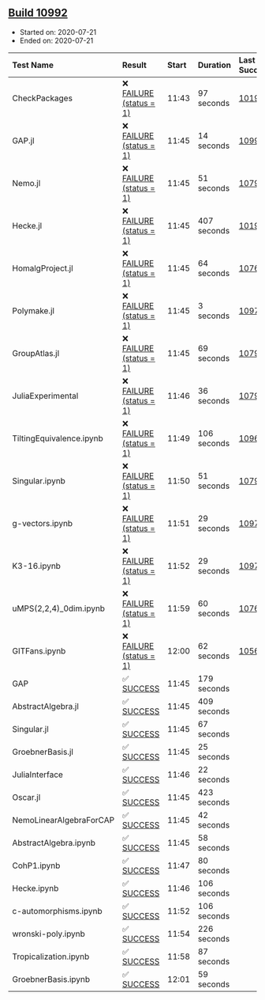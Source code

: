 ## [Build 10992](https://oscarci.mathematik.uni-kl.de/job/oscar/10992/)

* Started on: 2020-07-21
* Ended on: 2020-07-21

| Test Name    | Result | Start | Duration | Last Success | First Failure |
|:-------------|:-------|:------|:---------|:-------------|:--------------|
| CheckPackages | ❌ [FAILURE (status = 1)](https://oscarci.mathematik.uni-kl.de/job/oscar/10992/artifact/logs/build-10992/CheckPackages.log) | 11:43 | 97 seconds | [10197](https://oscarci.mathematik.uni-kl.de/job/oscar/10197/) | [10198](https://oscarci.mathematik.uni-kl.de/job/oscar/10198/) |
| GAP.jl | ❌ [FAILURE (status = 1)](https://oscarci.mathematik.uni-kl.de/job/oscar/10992/artifact/logs/build-10992/GAP.jl.log) | 11:45 | 14 seconds | [10991](https://oscarci.mathematik.uni-kl.de/job/oscar/10991/) | [10992](https://oscarci.mathematik.uni-kl.de/job/oscar/10992/) |
| Nemo.jl | ❌ [FAILURE (status = 1)](https://oscarci.mathematik.uni-kl.de/job/oscar/10992/artifact/logs/build-10992/Nemo.jl.log) | 11:45 | 51 seconds | [10790](https://oscarci.mathematik.uni-kl.de/job/oscar/10790/) | [10791](https://oscarci.mathematik.uni-kl.de/job/oscar/10791/) |
| Hecke.jl | ❌ [FAILURE (status = 1)](https://oscarci.mathematik.uni-kl.de/job/oscar/10992/artifact/logs/build-10992/Hecke.jl.log) | 11:45 | 407 seconds | [10197](https://oscarci.mathematik.uni-kl.de/job/oscar/10197/) | [10198](https://oscarci.mathematik.uni-kl.de/job/oscar/10198/) |
| HomalgProject.jl | ❌ [FAILURE (status = 1)](https://oscarci.mathematik.uni-kl.de/job/oscar/10992/artifact/logs/build-10992/HomalgProject.jl.log) | 11:45 | 64 seconds | [10765](https://oscarci.mathematik.uni-kl.de/job/oscar/10765/) | [10766](https://oscarci.mathematik.uni-kl.de/job/oscar/10766/) |
| Polymake.jl | ❌ [FAILURE (status = 1)](https://oscarci.mathematik.uni-kl.de/job/oscar/10992/artifact/logs/build-10992/Polymake.jl.log) | 11:45 | 3 seconds | [10977](https://oscarci.mathematik.uni-kl.de/job/oscar/10977/) | [10978](https://oscarci.mathematik.uni-kl.de/job/oscar/10978/) |
| GroupAtlas.jl | ❌ [FAILURE (status = 1)](https://oscarci.mathematik.uni-kl.de/job/oscar/10992/artifact/logs/build-10992/GroupAtlas.jl.log) | 11:45 | 69 seconds | [10790](https://oscarci.mathematik.uni-kl.de/job/oscar/10790/) | [10791](https://oscarci.mathematik.uni-kl.de/job/oscar/10791/) |
| JuliaExperimental | ❌ [FAILURE (status = 1)](https://oscarci.mathematik.uni-kl.de/job/oscar/10992/artifact/logs/build-10992/JuliaExperimental.log) | 11:46 | 36 seconds | [10790](https://oscarci.mathematik.uni-kl.de/job/oscar/10790/) | [10791](https://oscarci.mathematik.uni-kl.de/job/oscar/10791/) |
| TiltingEquivalence.ipynb | ❌ [FAILURE (status = 1)](https://oscarci.mathematik.uni-kl.de/job/oscar/10992/artifact/logs/build-10992/TiltingEquivalence.ipynb.log) | 11:49 | 106 seconds | [10962](https://oscarci.mathematik.uni-kl.de/job/oscar/10962/) | [10963](https://oscarci.mathematik.uni-kl.de/job/oscar/10963/) |
| Singular.ipynb | ❌ [FAILURE (status = 1)](https://oscarci.mathematik.uni-kl.de/job/oscar/10992/artifact/logs/build-10992/Singular.ipynb.log) | 11:50 | 51 seconds | [10790](https://oscarci.mathematik.uni-kl.de/job/oscar/10790/) | [10791](https://oscarci.mathematik.uni-kl.de/job/oscar/10791/) |
| g-vectors.ipynb | ❌ [FAILURE (status = 1)](https://oscarci.mathematik.uni-kl.de/job/oscar/10992/artifact/logs/build-10992/g-vectors.ipynb.log) | 11:51 | 29 seconds | [10977](https://oscarci.mathematik.uni-kl.de/job/oscar/10977/) | [10978](https://oscarci.mathematik.uni-kl.de/job/oscar/10978/) |
| K3-16.ipynb | ❌ [FAILURE (status = 1)](https://oscarci.mathematik.uni-kl.de/job/oscar/10992/artifact/logs/build-10992/K3-16.ipynb.log) | 11:52 | 29 seconds | [10977](https://oscarci.mathematik.uni-kl.de/job/oscar/10977/) | [10978](https://oscarci.mathematik.uni-kl.de/job/oscar/10978/) |
| uMPS(2,2,4)_0dim.ipynb | ❌ [FAILURE (status = 1)](https://oscarci.mathematik.uni-kl.de/job/oscar/10992/artifact/logs/build-10992/uMPS-2-2-4-_0dim.ipynb.log) | 11:59 | 60 seconds | [10765](https://oscarci.mathematik.uni-kl.de/job/oscar/10765/) | [10766](https://oscarci.mathematik.uni-kl.de/job/oscar/10766/) |
| GITFans.ipynb | ❌ [FAILURE (status = 1)](https://oscarci.mathematik.uni-kl.de/job/oscar/10992/artifact/logs/build-10992/GITFans.ipynb.log) | 12:00 | 62 seconds | [10566](https://oscarci.mathematik.uni-kl.de/job/oscar/10566/) | [10567](https://oscarci.mathematik.uni-kl.de/job/oscar/10567/) |
| GAP | ✅ [SUCCESS](https://oscarci.mathematik.uni-kl.de/job/oscar/10992/artifact/logs/build-10992/GAP.log) | 11:45 | 179 seconds |  |  |
| AbstractAlgebra.jl | ✅ [SUCCESS](https://oscarci.mathematik.uni-kl.de/job/oscar/10992/artifact/logs/build-10992/AbstractAlgebra.jl.log) | 11:45 | 409 seconds |  |  |
| Singular.jl | ✅ [SUCCESS](https://oscarci.mathematik.uni-kl.de/job/oscar/10992/artifact/logs/build-10992/Singular.jl.log) | 11:45 | 67 seconds |  |  |
| GroebnerBasis.jl | ✅ [SUCCESS](https://oscarci.mathematik.uni-kl.de/job/oscar/10992/artifact/logs/build-10992/GroebnerBasis.jl.log) | 11:45 | 25 seconds |  |  |
| JuliaInterface | ✅ [SUCCESS](https://oscarci.mathematik.uni-kl.de/job/oscar/10992/artifact/logs/build-10992/JuliaInterface.log) | 11:46 | 22 seconds |  |  |
| Oscar.jl | ✅ [SUCCESS](https://oscarci.mathematik.uni-kl.de/job/oscar/10992/artifact/logs/build-10992/Oscar.jl.log) | 11:45 | 423 seconds |  |  |
| NemoLinearAlgebraForCAP | ✅ [SUCCESS](https://oscarci.mathematik.uni-kl.de/job/oscar/10992/artifact/logs/build-10992/NemoLinearAlgebraForCAP.log) | 11:45 | 42 seconds |  |  |
| AbstractAlgebra.ipynb | ✅ [SUCCESS](https://oscarci.mathematik.uni-kl.de/job/oscar/10992/artifact/logs/build-10992/AbstractAlgebra.ipynb.log) | 11:45 | 58 seconds |  |  |
| CohP1.ipynb | ✅ [SUCCESS](https://oscarci.mathematik.uni-kl.de/job/oscar/10992/artifact/logs/build-10992/CohP1.ipynb.log) | 11:47 | 80 seconds |  |  |
| Hecke.ipynb | ✅ [SUCCESS](https://oscarci.mathematik.uni-kl.de/job/oscar/10992/artifact/logs/build-10992/Hecke.ipynb.log) | 11:46 | 106 seconds |  |  |
| c-automorphisms.ipynb | ✅ [SUCCESS](https://oscarci.mathematik.uni-kl.de/job/oscar/10992/artifact/logs/build-10992/c-automorphisms.ipynb.log) | 11:52 | 106 seconds |  |  |
| wronski-poly.ipynb | ✅ [SUCCESS](https://oscarci.mathematik.uni-kl.de/job/oscar/10992/artifact/logs/build-10992/wronski-poly.ipynb.log) | 11:54 | 226 seconds |  |  |
| Tropicalization.ipynb | ✅ [SUCCESS](https://oscarci.mathematik.uni-kl.de/job/oscar/10992/artifact/logs/build-10992/Tropicalization.ipynb.log) | 11:58 | 87 seconds |  |  |
| GroebnerBasis.ipynb | ✅ [SUCCESS](https://oscarci.mathematik.uni-kl.de/job/oscar/10992/artifact/logs/build-10992/GroebnerBasis.ipynb.log) | 12:01 | 59 seconds |  |  |
